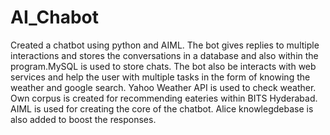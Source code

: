 # AI_Chabot
Created a chatbot using python and AIML. The bot gives replies to multiple interactions and stores the conversations in a database and also within the program.MySQL is used to store chats.
The bot also be interacts with web services and help the user with multiple tasks in the form of knowing the weather and google search. Yahoo Weather API is used to check weather.
Own corpus is created for recommending eateries within BITS Hyderabad. AIML is used for creating the core of the chatbot.
Alice knowlegdebase is also added to boost the responses.

